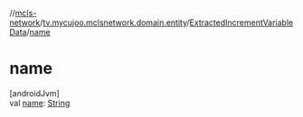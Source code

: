 //[mcls-network](../../../index.md)/[tv.mycujoo.mclsnetwork.domain.entity](../index.md)/[ExtractedIncrementVariableData](index.md)/[name](name.md)

# name

[androidJvm]\
val [name](name.md): [String](https://kotlinlang.org/api/latest/jvm/stdlib/kotlin/-string/index.html)
